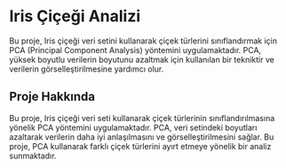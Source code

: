 # Iris Çiçeği Analizi 

Bu proje, Iris çiçeği veri setini kullanarak çiçek türlerini sınıflandırmak için PCA (Principal Component Analysis) yöntemini uygulamaktadır. PCA, yüksek boyutlu verilerin boyutunu azaltmak için kullanılan bir tekniktir ve verilerin görselleştirilmesine yardımcı olur.

## Proje Hakkında

Bu proje, Iris çiçeği veri seti kullanarak çiçek türlerinin sınıflandırılmasına yönelik PCA yöntemini uygulamaktadır. PCA, veri setindeki boyutları azaltarak verilerin daha iyi anlaşılmasını ve görselleştirilmesini sağlar. Bu proje, PCA kullanarak farklı çiçek türlerini ayırt etmeye yönelik bir analiz sunmaktadır.

